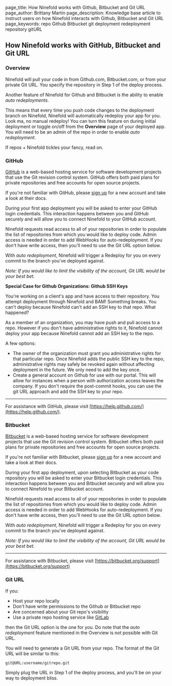 page_title:       How Ninefold works with Github, Bitbucket and Git URL
page_author:      Brittany Martin
page_description: Knowledge base article to instruct users on how Ninefold interacts with Github, Bitbucket and Git URL
page_keywords:    repo Github Bitbucket git deployment redeployment repository gitURL

## How Ninefold works with GitHub, Bitbucket and Git URL

### Overview

Ninefold will pull your code in from Github.com, Bitbucket.com, or from your private Git URL. You specify the repository in Step 1 of the deploy process.

Another feature of Ninefold for Github and Bitbucket is the ability to enable _auto redeployments_.

This means that every time you push code changes to the deployment branch on  Ninefold, Ninefold will automatically redeploy your app for you. Look ma, no manual redeploy! You can turn this feature on during initial deployment or toggle on/off from the __Overview__ page of your deployed app. You will need to be an admin of the repo in order to enable _auto redeployment_.

If repos + Ninefold tickles your fancy, read on.

### GitHub

[GitHub](www.github.com) is a web-based hosting service for software development projects that use the Git revision control system. GitHub offers both paid plans for private repositories and free accounts for open source projects.

If you're not familiar with GitHub, please [sign up](https://help.github.com/articles/signing-up-for-a-new-github-account) for a new account and take a look at their docs.

During your first app deployment you will be asked to enter your GitHub login credentials. This interaction happens between you and GitHub securely and will allow you to connect Ninefold to your GitHub account.

Ninefold requests read access to all of your repositories in order to populate the list of repositories from which you would like to deploy code. Admin access is needed in order to add WebHooks for auto-redeployment. If you don't have write access, then you'll need to use the Git URL option below.

With _auto redeployment_, Ninefold will trigger a Redeploy for you on every commit to the branch you've deployed against.

_Note: If you would like to limit the visibility of the account, Git URL would be your best bet._

__Special Case for Github Organizations: Github SSH Keys__

You're working on a client's app and have access to their repository. You attempt deployment through Ninefold and BAM! Something breaks. You can't deploy because Ninefold can't add an SSH key to that repo. What happened?

As a member of an organization, you may have push and pull access to a repo. However if you don't have administrative rights to it, Ninefold cannot deploy your app because Ninefold cannot add an SSH key to the repo.

A few options:

* The owner of the organization must grant you administrative rights for that particular repo. Once Ninefold adds the public SSH key to the repo, administrative rights may safely be revoked again without affecting deployment in the future. We only need to add the key once.
* Create a general account on Github for use with our portal. This will allow for instances when a person with authorization access leaves the company.
If you don't require the post-commit hooks, you can use the git URL approach and add the SSH key to your repo.

------

For assistance with GitHub, please visit [https://help.github.com/](https://help.github.com/).

### Bitbucket

[Bitbucket](https://bitbucket.org/) is a web-based hosting service for software development projects that use the Git revision control system. Bitbucket offers both paid plans for private repositories and free accounts for open source projects.

If you're not familiar with Bitbucket, please [sign up](https://bitbucket.org/) for a new account and take a look at their docs.

During your first app deployment, upon selecting Bitbucket as your code repository you will be asked to enter your Bitbucket login credentials.  This interaction happens between you and Bitbucket securely and will allow you to connect Ninefold to your Bitbucket account.

Ninefold requests read access to all of your repositories in order to populate the list of repositories from which you would like to deploy code. Admin access is needed in order to add WebHooks for auto-redeployment. If you don't have write access, then you'll need to use the Git URL option below.

With _auto redeployment_, Ninefold will trigger a Redeploy for you on every commit to the branch you've deployed against.

_Note: If you would like to limit the visibility of the account, Git URL would be your best bet._

------

For assistance with Bitbucket, please visit [https://bitbucket.org/support](https://bitbucket.org/support)

### Git URL

If you:

* Host your repo locally
* Don't have write permissions to the Github or Bitbucket repo
* Are concerned about your Git repo's visibility
* Use a private repo hosting service like [GitLab](https://about.gitlab.com/)

then the Git URL option is the one for you. Do note that the _auto redeployment_ feature mentioned in the Overview is not possible with Git URL.

You will need to generate a Git URL from your repo. The format of the Git URL will be similar to this:

	git@URL:username/gitrepo.git

Simply plug the URL in Step 1 of the deploy process, and you'll be on your way to deployment bliss. 
